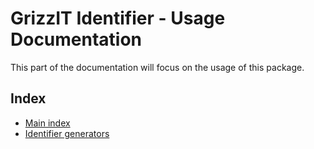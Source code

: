 # GrizzIT Identifier - Usage Documentation

This part of the documentation will focus on the usage of this package.

## Index

- [Main index](../index.md)
- [Identifier generators](identifier-generators.md)